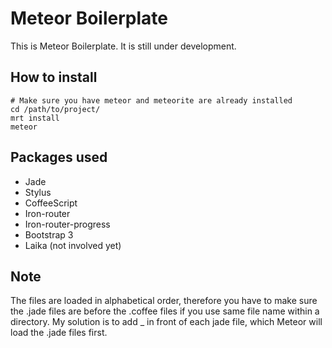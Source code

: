 # Meteor Boilerplate

This is Meteor Boilerplate. It is still under development.

## How to install

```
# Make sure you have meteor and meteorite are already installed
cd /path/to/project/
mrt install
meteor
```

## Packages used

* Jade 
* Stylus
* CoffeeScript
* Iron-router
* Iron-router-progress
* Bootstrap 3
* Laika (not involved yet)

## Note

The files are loaded in alphabetical order, therefore you have to make sure the .jade files are before the .coffee files if you use same file name within a directory. My solution is to add _ in front of each jade file, which Meteor will load the .jade files first.

